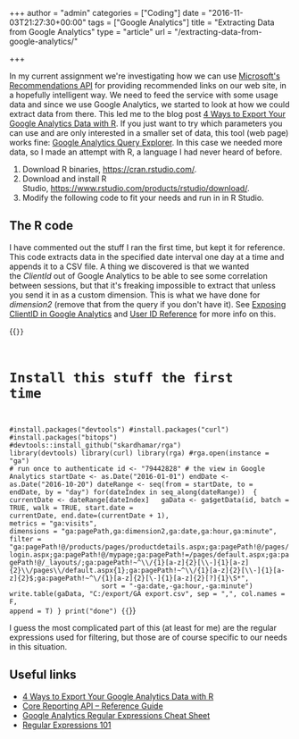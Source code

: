 +++
author = "admin"
categories = ["Coding"]
date = "2016-11-03T21:27:30+00:00"
tags = ["Google Analytics"]
title = "Extracting Data from Google Analytics"
type = "article"
url = "/extracting-data-from-google-analytics/"

+++

In my current assignment we're investigating how we can use [Microsoft's Recommendations API][1] for providing recommended links on our web site, in a hopefully intelligent way. We need to feed the service with some usage data and since we use Google Analytics, we started to look at how we could extract data from there. This led me to the blog post [4 Ways to Export Your Google Analytics Data with R][2]. If you just want to try which parameters you can use and are only interested in a smaller set of data, this tool (web page) works fine: [Google Analytics Query Explorer][3]. In this case we needed more data, so I made an attempt with R, a language I had never heard of before.

  1. Download R binaries, <https://cran.rstudio.com/>.
  2. Download and install R Studio, <https://www.rstudio.com/products/rstudio/download/>.
  3. Modify the following code to fit your needs and run in in R Studio.

## The R code

I have commented out the stuff I ran the first time, but kept it for reference. This code extracts data in the specified date interval one day at a time and appends it to a CSV file. A thing we discovered is that we wanted the _ClientId_ out of Google Analytics to be able to see some correlation between sessions, but that it's freaking impossible to extract that unless you send it in as a custom dimension. This is what we have done for _dimension2_ (remove that from the query if you don't have it). See [Exposing ClientID in Google Analytics][4] and [User ID Reference][5] for more info on this.

{{<code R>}}
# Install this stuff the first time
#install.packages("devtools")
#install.packages("curl")
#install.packages("bitops")
#devtools::install_github("skardhamar/rga")
library(devtools)
library(curl)
library(rga)
#rga.open(instance = "ga") # run once to authenticate
id <- "79442828" # the view in Google Analytics
startDate <- as.Date("2016-01-01")
endDate <- as.Date("2016-10-20")
dateRange <- seq(from = startDate, to = endDate, by = "day")
for(dateIndex in seq_along(dateRange)) 
{
  currentDate <- dateRange[dateIndex]
  gaData <- ga$getData(id, batch = TRUE, walk = TRUE, start.date = currentDate, end.date=(currentDate + 1), 
                       metrics = "ga:visits", 
                       dimensions = "ga:pagePath,ga:dimension2,ga:date,ga:hour,ga:minute", 
                       filter = "ga:pagePath!@/products/pages/productdetails.aspx;ga:pagePath!@/pages/login.aspx;ga:pagePath!@/mypage;ga:pagePath!=/pages/default.aspx;ga:pagePath!@/_layouts/;ga:pagePath!~^\\/{1}[a-z]{2}[\\-]{1}[a-z]{2}\\/pages\\/default.aspx{1};ga:pagePath!~^\\/{1}[a-z]{2}[\\-]{1}[a-z]{2}$;ga:pagePath!~^\\/{1}[a-z]{2}[\\-]{1}[a-z]{2}[?]{1}\\S*", 
                       sort = "-ga:date,-ga:hour,-ga:minute")
  write.table(gaData, "C:/export/GA export.csv", sep = ",", col.names = F, append = T)
}
print("done")
{{</code>}}

I guess the most complicated part of this (at least for me) are the regular expressions used for filtering, but those are of course specific to our needs in this situation.

## Useful links

  * [4 Ways to Export Your Google Analytics Data with R][2]
  * [Core Reporting API &#8211; Reference Guide][7]
  * [Google Analytics Regular Expressions Cheat Sheet][8]
  * [Regular Expressions 101][9]

 [1]: https://www.microsoft.com/cognitive-services/en-us/recommendations-api
 [3]: https://ga-dev-tools.appspot.com/query-explorer
 [2]: http://www.lunametrics.com/blog/2015/11/23/export-google-analytics-data-with-r/
 [4]: https://www.en.advertisercommunity.com/t5/Google-Analytics-Tracking-Goals/Exposing-ClientID-in-Google-Analytics/td-p/482810
 [5]: https://support.google.com/analytics/answer/6205850
 [7]: https://developers.google.com/analytics/devguides/reporting/core/v3/reference
 [8]: https://www.cheatography.com/jay-taylor/cheat-sheets/google-analytics-regular-expressions/
 [9]: https://regex101.com/